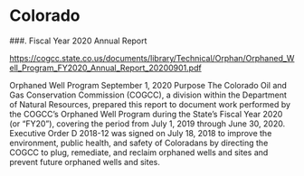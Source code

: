 # Colorado 



###. Fiscal Year 2020 Annual Report

https://cogcc.state.co.us/documents/library/Technical/Orphan/Orphaned_Well_Program_FY2020_Annual_Report_20200901.pdf


Orphaned Well Program
September 1, 2020
Purpose
The Colorado Oil and Gas Conservation Commission (COGCC), a division within the
Department of Natural Resources, prepared this report to document work performed by the
COGCC’s Orphaned Well Program during the State’s Fiscal Year 2020 (or “FY20”), covering the
period from July 1, 2019 through June 30, 2020. Executive Order D 2018-12 was signed on
July 18, 2018 to improve the environment, public health, and safety of Coloradans by
directing the COGCC to plug, remediate, and reclaim orphaned wells and sites and prevent
future orphaned wells and sites.
